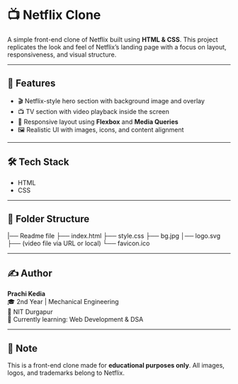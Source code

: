 # 📺 Netflix Clone

A simple front-end clone of Netflix built using **HTML & CSS**. This project replicates the look and feel of Netflix’s landing  page with a focus on layout, responsiveness, and visual structure.

---

## 🌟 Features

- 🎬 Netflix-style hero section with background image and overlay
- 📺 TV section with video playback inside the screen
- 📱 Responsive layout using **Flexbox** and **Media Queries**
- 🖼️ Realistic UI with images, icons, and content alignment

---

## 🛠️ Tech Stack

- HTML
- CSS

---

## 📁 Folder Structure
|── Readme file
├── index.html
├── style.css
├── bg.jpg
│── logo.svg
├── (video file via URL or local)
└── favicon.ico

---

## ✍️ Author

**Prachi Kedia**  
🎓 2nd Year | Mechanical Engineering  
🏫 NIT Durgapur  
🌱 Currently learning: Web Development & DSA  

---

## 📌 Note

This is a front-end clone made for **educational purposes only**. All images, logos, and trademarks belong to Netflix.

